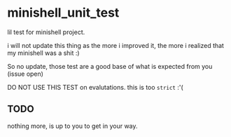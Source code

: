 # minishell_unit_test

lil test for minishell project.

i will not update this thing as the more i improved it, the more i realized that my minishell was
a shit :)

So no update, those test are a good base of what is expected from you
(issue open)

DO NOT USE THIS TEST on evalutations. this is too `strict` :'(

## TODO

nothing more, is up to you to get in your way.
